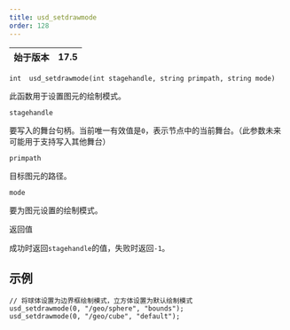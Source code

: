 ```yaml
---
title: usd_setdrawmode
order: 128
---
```

| 始于版本 | 17.5 |
| --- | --- |

`int  usd_setdrawmode(int stagehandle, string primpath, string mode)`

此函数用于设置图元的绘制模式。

`stagehandle`

要写入的舞台句柄。当前唯一有效值是`0`，表示节点中的当前舞台。（此参数未来可能用于支持写入其他舞台）

`primpath`

目标图元的路径。

`mode`

要为图元设置的绘制模式。

返回值

成功时返回`stagehandle`的值，失败时返回`-1`。

## 示例

```vex
// 将球体设置为边界框绘制模式，立方体设置为默认绘制模式
usd_setdrawmode(0, "/geo/sphere", "bounds");
usd_setdrawmode(0, "/geo/cube", "default");

```
